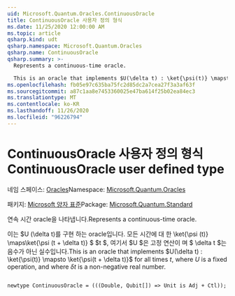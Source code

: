 ```yaml
---
uid: Microsoft.Quantum.Oracles.ContinuousOracle
title: ContinuousOracle 사용자 정의 형식
ms.date: 11/25/2020 12:00:00 AM
ms.topic: article
qsharp.kind: udt
qsharp.namespace: Microsoft.Quantum.Oracles
qsharp.name: ContinuousOracle
qsharp.summary: >-
  Represents a continuous-time oracle.

  This is an oracle that implements $U(\delta t) : \ket{\psi(t)} \mapsto \ket{\psi(t + \delta t)}$ for all times $t$, where $U$ is a fixed operation, and where $\delta t$ is a non-negative real number.
ms.openlocfilehash: fb05e97c635ba75fc2d85dc2a7cea27f3a3af63f
ms.sourcegitcommit: a87c1aa8e7453360025e47ba614f25b02ea84ec3
ms.translationtype: MT
ms.contentlocale: ko-KR
ms.lasthandoff: 11/26/2020
ms.locfileid: "96226794"
---
```

# <a name="continuousoracle-user-defined-type"></a><span data-ttu-id="61816-102">ContinuousOracle 사용자 정의 형식</span><span class="sxs-lookup"><span data-stu-id="61816-102">ContinuousOracle user defined type</span></span>

<span data-ttu-id="61816-103">네임 스페이스: [Oracles](xref:Microsoft.Quantum.Oracles)</span><span class="sxs-lookup"><span data-stu-id="61816-103">Namespace: [Microsoft.Quantum.Oracles](xref:Microsoft.Quantum.Oracles)</span></span>

<span data-ttu-id="61816-104">패키지: [Microsoft 양자 표준](https://nuget.org/packages/Microsoft.Quantum.Standard)</span><span class="sxs-lookup"><span data-stu-id="61816-104">Package: [Microsoft.Quantum.Standard](https://nuget.org/packages/Microsoft.Quantum.Standard)</span></span>


<span data-ttu-id="61816-105">연속 시간 oracle을 나타냅니다.</span><span class="sxs-lookup"><span data-stu-id="61816-105">Represents a continuous-time oracle.</span></span>

<span data-ttu-id="61816-106">이는 $U (\delta t)를 구현 하는 oracle입니다. 모든 시간에 대 한 \ket{\psi (t)} \maps\ket{\psi (t + \delta t)} $ $t $, 여기서 $U $은 고정 연산이 며 $ \delta t $는 음수가 아닌 실수입니다.</span><span class="sxs-lookup"><span data-stu-id="61816-106">This is an oracle that implements $U(\delta t) : \ket{\psi(t)} \mapsto \ket{\psi(t + \delta t)}$ for all times $t$, where $U$ is a fixed operation, and where $\delta t$ is a non-negative real number.</span></span>

```qsharp

newtype ContinuousOracle = (((Double, Qubit[]) => Unit is Adj + Ctl));
```

